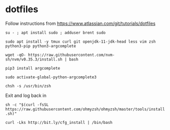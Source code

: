 dotfiles
========

Follow instructions from https://www.atlassian.com/git/tutorials/dotfiles

```su - ; apt install sudo ; adduser brent sudo```

```sudo apt install -y tmux curl git openjdk-11-jdk-head less vim zsh python3-pip python3-argcomplete```

```wget -qO- https://raw.githubusercontent.com/nvm-sh/nvm/v0.35.3/install.sh | bash```

```pip3 install argcomplete```

```sudo activate-global-python-argcomplete3```

```chsh -s /usr/bin/zsh```

Exit and log back in

```sh -c "$(curl -fsSL https://raw.githubusercontent.com/ohmyzsh/ohmyzsh/master/tools/install.sh)"```

```curl -Lks http://bit.ly/cfg_install | /bin/bash```
